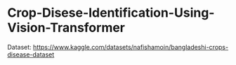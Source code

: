 # Crop-Disese-Identification-Using-Vision-Transformer

Dataset: https://www.kaggle.com/datasets/nafishamoin/bangladeshi-crops-disease-dataset
